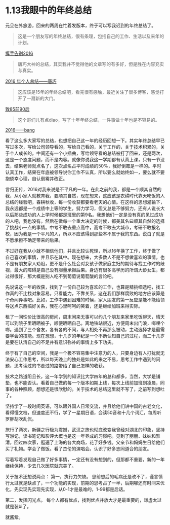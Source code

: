 # 1.13我眼中的年终总结

元旦在外旅游，回来的两周在忙着发版本，终于可以写我迟到的年终总结了。

> 这是一个朋友写的年终总结，很有条理，包括自己的工作、生活以及来年的计划。

[挥手告别2016](http://fishbay.cn/life/189.html)

> 唐巧大神的总结，其实我并不觉得他的文章写的有多好，但是胜在内容充实与真实。

[2016 年个人总结——唐巧](http://blog.devtang.com/2017/01/01/2016-summary/)

> 这应该是15年的年终总结吧，看完很有感触，最近关注了很多博客，感觉打开了一扇新的大门。

[致85前90后](http://ryantang.me/blog/2016/02/11/8590/)

> 这个哥们儿有点diao，写了十年年终总结，一件事做十年也是不容易的。

[2016——bang](http://blog.cnbang.net/living/3304/#more-3304)

看了这么多大家写的总结，也想把自己这一年的经历回想一下。其实年终总结早已写过多次，写给公司领导看的，写给自己看的，关于工作的，关于技术积累的，关于个人成长的。中间还有一个小插曲，写给领导看的总结被打了回来，还是两次，这是一个态度问题，而不是内容。就像你说我这一学期都有认真上课，只有一节没去，结果老师就点名了，这次点名占平时成绩的50%，我好倒霉是一样的。平时认真工作，结果在年底被领导说你工作不认真，所以要么就始终如一，要么就不要抱侥幸心理，自认倒霉并改正。

言归正传，2016对我来说是不平凡的一年。在此之前的我，都是一个顺其自然的我，从小家人就教育我，要顺其自然，现在想来，这应该是农耕时代靠天吃饭的人总结的经验吧，春耕秋收，每一份收获都要看老天的心情。在这样的思想灌输下，我永远都是一个成绩中上等的学生，努力学习，但又总是不够努力，还有人说长大以后那些成功的人上学时候都是班里的第9名。我想他们一定是没有真的见过成功的人吧，我也没有。然后在做每一个重大决定的时候，都美其名曰顺其自然的选择了挑战小一点的事情。中考不敢去重点高中，高考不敢去大城市，考研不敢报名校，因为我是一个平凡的人，所以不应该得到那些本不属于我的东西。说白了就是不愿承担不确定带来的后果。

不过好在我从小就不相信他们，并且比较认死理，所以16年换了工作，终于做了自己喜欢的事情，并且乐在其中。现在想来，大多数人不是不想做喜欢的事情，也不是有朋友家人劝阻，更不是什么社会对女孩子做家庭主妇的期待与找工作时的歧视，最大的障碍是自己没有胆量承担后果。身边有很多高学历的所谓大龄女生，都过得很好，那大概是别人吃不到葡萄说葡萄酸的言论吧。

先说说这一年的收获，找到了一份自己较为喜欢的工作，也算是精挑细选吧，找工作真的不比找对象容易。只看能力，不靠关系，这在我们那样腐败的地方应该算是个奇闻异事吧。比如，工作中遇到困难的时候，家人朋友的第一反应是能不能给领导送点东西搞好关系，我在心里呵呵的笑着，还是继续加班来得实际。

租了一间性价比很高的房间，周末闲来无事可以约几个朋友来家里吃饭聊天，晴天可以到院子里晒晒被子，顺便晒晒自己。离地铁站很近，方便周末出门浪，啷哩个啷。遇到了三个舍友，各有各的不同，与人相处不再那么被动，主动选择才是最需要学会的技能。现在想想，十几岁的年纪是一个不断认知自己的过程，而二十几岁是要在认清自己的不足并有意识弥补的事情上多下功夫。

终于有了自己的空间，我是一个极不容易集中注意力的人，只要身边有人打扰就无法安心工作思考，所以每天晚上的独处是如此的来之不易，思考工作中遇到的问题，思考读过的书走过的路带给了自己怎样的收获。

技术之路道阻且长，这一年学到的知识比大学四年的总和都多，当然，大学是铺垫，也不能否认。看着自己做的每一个版本如期上线，每次上线前加班到凌晨，同事的各种照顾，想想还是很欣慰的。关于技术的总结这里就不写了，之前写到想吐了。

坚持学了一段时间英语，可以跟外国人日常交流，并且给他们讲中国的古老文化，看得懂文档，但速度还不行，学了一星期日语，会读50音和十几个词汇，每周听罗胖胡吹乱侃。

旅行了两次，新疆之行极为震撼，武汉之旅也彻底改变我曾经对湖北的印象，坚持写游记，读书笔记和影评大概也是这一年养成的习惯吧。见到了丽丽、妹妹和雅清，回过四次家，逛遍了上海的各大商场，花了好多钱。父亲节和妈妈生日给他们买了礼物。学会了做饭。看了杰伦的演唱会。认识了好多志同道合的朋友。

写着写着发现自己做了好多事情，一定还有没有想到的，但那都不重要，新的一年继续保持，少去几次医院就完美了。

关于技术还想说两点：
第一，执行力欠缺。
思前想后的毛病还是改不了，谨言慎行太过就是缺点了，一个功能的实现，前期的思考占了一半，后期哪还有时间来优化，先实现先实现先实现，从0-1才是最难的，1-99都是后话。

第二，发挥闪光点。
每个人都有优点，找到优点并放大才是最重要的，谦虚太过就是装bi了。

就酱紫。


